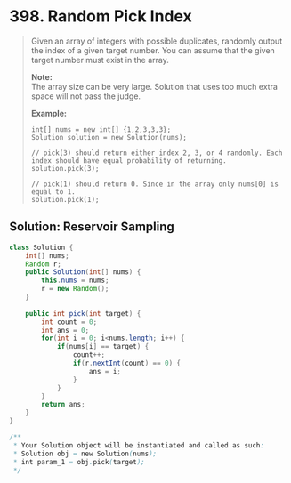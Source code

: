 # 398. Random Pick Index

> Given an array of integers with possible duplicates, randomly output the index of a given target number. You can assume that the given target number must exist in the array.
>
> **Note:**  
> The array size can be very large. Solution that uses too much extra space will not pass the judge.
>
> **Example:**
>
> ```text
> int[] nums = new int[] {1,2,3,3,3};
> Solution solution = new Solution(nums);
>
> // pick(3) should return either index 2, 3, or 4 randomly. Each index should have equal probability of returning.
> solution.pick(3);
>
> // pick(1) should return 0. Since in the array only nums[0] is equal to 1.
> solution.pick(1);
> ```

## Solution: Reservoir Sampling

```java
class Solution {
    int[] nums;
    Random r;
    public Solution(int[] nums) {
        this.nums = nums;
        r = new Random();
    }
    
    public int pick(int target) {
        int count = 0;
        int ans = 0;
        for(int i = 0; i<nums.length; i++) {
            if(nums[i] == target) {
                count++;
                if(r.nextInt(count) == 0) {
                    ans = i;     
                }
            }
        }
        return ans;
    }
}

/**
 * Your Solution object will be instantiated and called as such:
 * Solution obj = new Solution(nums);
 * int param_1 = obj.pick(target);
 */
```

